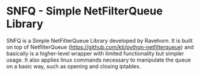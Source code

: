 # SNFQ - Simple NetFilterQueue Library
SNFQ is a Simple NetFilterQueue Library developed by Ravehorn.
It is built on top of NetfilterQueue (https://github.com/kti/python-netfilterqueue) and basically is a higher-level wrapper with limited functionality but simpler usage.
It also applies linux commands necessary to manipulate the queue on a basic way, such as opening and closing iptables.
